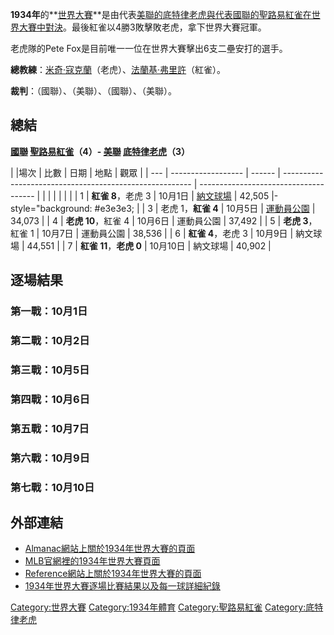 **1934年**的**[世界大賽](../Page/世界大賽.md "wikilink")**是由代表[美聯的](https://zh.wikipedia.org/wiki/美國聯盟 "wikilink")[底特律老虎與代表](../Page/底特律老虎.md "wikilink")[國聯的](https://zh.wikipedia.org/wiki/國家聯盟 "wikilink")[聖路易紅雀在世界大賽中對決](../Page/聖路易紅雀.md "wikilink")。最後紅雀以4勝3敗擊敗老虎，拿下世界大賽冠軍。

老虎隊的Pete Fox是目前唯一一位在世界大賽擊出6支二壘安打的選手。

**總教練**：[米奇·寇克蘭](https://zh.wikipedia.org/wiki/米奇·寇克蘭 "wikilink")（老虎）、[法蘭基·弗里許](https://zh.wikipedia.org/wiki/法蘭基·弗里許 "wikilink")（紅雀）。

**裁判**：（國聯）、（美聯）、（國聯）、（美聯）。

## 總結

**[國聯](https://zh.wikipedia.org/wiki/國家聯盟 "wikilink")
[聖路易紅雀](../Page/聖路易紅雀.md "wikilink")（4）-
[美聯](https://zh.wikipedia.org/wiki/美國聯盟 "wikilink")
[底特律老虎](../Page/底特律老虎.md "wikilink")（3）**

| |場次 | 比數                 | 日期     | 地點                                                      | 觀眾                                    |
| --- | ------------------ | ------ | ------------------------------------------------------- | ------------------------------------- |
|     |                    |        |                                                         |                                       |
| 1   | **紅雀 8**，老虎 3      | 10月1日  | [納文球場](https://zh.wikipedia.org/wiki/納文球場 "wikilink")   | 42,505 |-style="background: \#e3e3e3; |
| 3   | 老虎 1，**紅雀 4**      | 10月5日  | [運動員公園](https://zh.wikipedia.org/wiki/運動員公園 "wikilink") | 34,073                                |
| 4   | **老虎 10**，紅雀 4     | 10月6日  | 運動員公園                                                   | 37,492                                |
| 5   | **老虎 3**，紅雀 1      | 10月7日  | 運動員公園                                                   | 38,536                                |
| 6   | **紅雀 4**，老虎 3      | 10月9日  | 納文球場                                                    | 44,551                                |
| 7   | **紅雀 11**，**老虎 0** | 10月10日 | 納文球場                                                    | 40,902                                |

## 逐場結果

### 第一戰：10月1日

### 第二戰：10月2日

### 第三戰：10月5日

### 第四戰：10月6日

### 第五戰：10月7日

### 第六戰：10月9日

### 第七戰：10月10日

## 外部連結

  - [Almanac網站上關於1934年世界大賽的頁面](http://www.baseball-almanac.com/ws/yr1934ws.shtml)
  - [MLB官網裡的1934年世界大賽頁面](http://mlb.mlb.com/mlb/history/postseason/mlb_ws_recaps.jsp?feature=1934)
  - [Reference網站上關於1934年世界大賽的頁面](http://www.baseball-reference.com/postseason/1934_WS.shtml)
  - [1934年世界大賽逐場比賽結果以及每一球詳細紀錄](http://www.retrosheet.org/boxesetc/YPS_1934.htm)

[Category:世界大賽](https://zh.wikipedia.org/wiki/Category:世界大賽 "wikilink")
[Category:1934年體育](https://zh.wikipedia.org/wiki/Category:1934年體育 "wikilink")
[Category:聖路易紅雀](https://zh.wikipedia.org/wiki/Category:聖路易紅雀 "wikilink")
[Category:底特律老虎](https://zh.wikipedia.org/wiki/Category:底特律老虎 "wikilink")